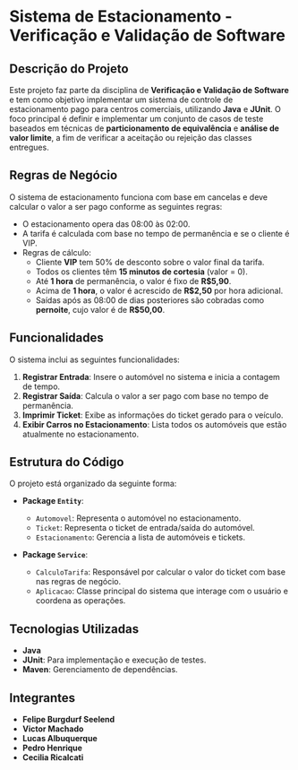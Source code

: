 # Sistema de Estacionamento - Verificação e Validação de Software

## Descrição do Projeto

Este projeto faz parte da disciplina de **Verificação e Validação de Software** e tem como objetivo implementar um sistema de controle de estacionamento pago para centros comerciais, utilizando **Java** e **JUnit**. O foco principal é definir e implementar um conjunto de casos de teste baseados em técnicas de **particionamento de equivalência** e **análise de valor limite**, a fim de verificar a aceitação ou rejeição das classes entregues.

## Regras de Negócio

O sistema de estacionamento funciona com base em cancelas e deve calcular o valor a ser pago conforme as seguintes regras:

- O estacionamento opera das 08:00 às 02:00.
- A tarifa é calculada com base no tempo de permanência e se o cliente é VIP.
- Regras de cálculo:
  - Cliente **VIP** tem 50% de desconto sobre o valor final da tarifa.
  - Todos os clientes têm **15 minutos de cortesia** (valor = 0).
  - Até **1 hora** de permanência, o valor é fixo de **R$5,90**.
  - Acima de **1 hora**, o valor é acrescido de **R$2,50** por hora adicional.
  - Saídas após as 08:00 de dias posteriores são cobradas como **pernoite**, cujo valor é de **R$50,00**.

## Funcionalidades

O sistema inclui as seguintes funcionalidades:

1. **Registrar Entrada**: Insere o automóvel no sistema e inicia a contagem de tempo.
2. **Registrar Saída**: Calcula o valor a ser pago com base no tempo de permanência.
3. **Imprimir Ticket**: Exibe as informações do ticket gerado para o veículo.
4. **Exibir Carros no Estacionamento**: Lista todos os automóveis que estão atualmente no estacionamento.

## Estrutura do Código

O projeto está organizado da seguinte forma:

- **Package `Entity`**:
  - `Automovel`: Representa o automóvel no estacionamento.
  - `Ticket`: Representa o ticket de entrada/saída do automóvel.
  - `Estacionamento`: Gerencia a lista de automóveis e tickets.

- **Package `Service`**:
  - `CalculoTarifa`: Responsável por calcular o valor do ticket com base nas regras de negócio.
  - `Aplicacao`: Classe principal do sistema que interage com o usuário e coordena as operações.

## Tecnologias Utilizadas

- **Java**
- **JUnit**: Para implementação e execução de testes.
- **Maven**: Gerenciamento de dependências.

## Integrantes

- **Felipe Burgdurf Seelend**
- **Victor Machado**
- **Lucas Albuquerque**
- **Pedro Henrique**
- **Cecilia Ricalcati**


